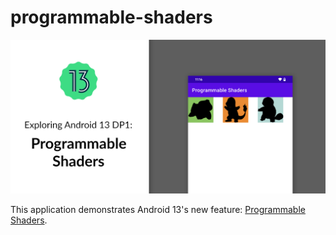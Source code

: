 # programmable-shaders

<div align="center">
    <img src="screenshots/android-13-programmable-shaders.png" />
</div>

This application demonstrates Android 13's new feature: [Programmable Shaders](https://developer.android.com/about/versions/13/features#shaders).
